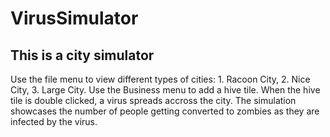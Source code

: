 # VirusSimulator

## This is a city simulator


Use the file menu to view different types of cities: 1. Racoon City, 2. Nice City, 3. Large City. 
Use the Business menu to add a hive tile. When the hive tile is double clicked, a virus spreads accross the city. 
The simulation showcases the number of people getting converted to zombies as they are infected by the virus. 
